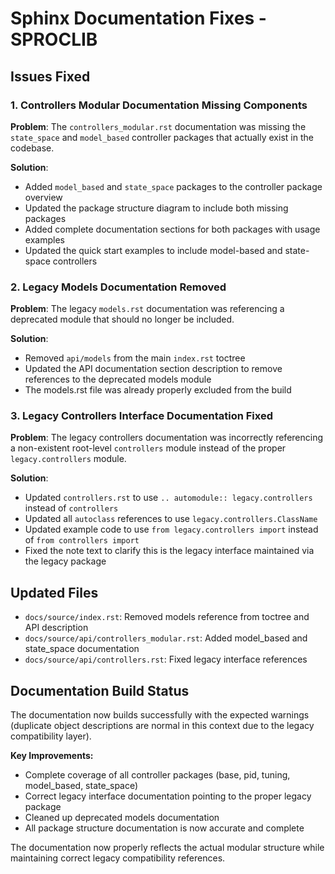 Sphinx Documentation Fixes - SPROCLIB
=========================================

## Issues Fixed

### 1. Controllers Modular Documentation Missing Components

**Problem**: The `controllers_modular.rst` documentation was missing the `state_space` and `model_based` controller packages that actually exist in the codebase.

**Solution**: 
- Added `model_based` and `state_space` packages to the controller package overview
- Updated the package structure diagram to include both missing packages
- Added complete documentation sections for both packages with usage examples
- Updated the quick start examples to include model-based and state-space controllers

### 2. Legacy Models Documentation Removed

**Problem**: The legacy `models.rst` documentation was referencing a deprecated module that should no longer be included.

**Solution**: 
- Removed `api/models` from the main `index.rst` toctree
- Updated the API documentation section description to remove references to the deprecated models module
- The models.rst file was already properly excluded from the build

### 3. Legacy Controllers Interface Documentation Fixed

**Problem**: The legacy controllers documentation was incorrectly referencing a non-existent root-level `controllers` module instead of the proper `legacy.controllers` module.

**Solution**: 
- Updated `controllers.rst` to use `.. automodule:: legacy.controllers` instead of `controllers`
- Updated all `autoclass` references to use `legacy.controllers.ClassName`
- Updated example code to use `from legacy.controllers import` instead of `from controllers import`
- Fixed the note text to clarify this is the legacy interface maintained via the legacy package

## Updated Files

- `docs/source/index.rst`: Removed models reference from toctree and API description
- `docs/source/api/controllers_modular.rst`: Added model_based and state_space documentation
- `docs/source/api/controllers.rst`: Fixed legacy interface references

## Documentation Build Status

The documentation now builds successfully with the expected warnings (duplicate object descriptions are normal in this context due to the legacy compatibility layer).

**Key Improvements:**
- Complete coverage of all controller packages (base, pid, tuning, model_based, state_space)
- Correct legacy interface documentation pointing to the proper legacy package
- Cleaned up deprecated models documentation
- All package structure documentation is now accurate and complete

The documentation now properly reflects the actual modular structure while maintaining correct legacy compatibility references.
